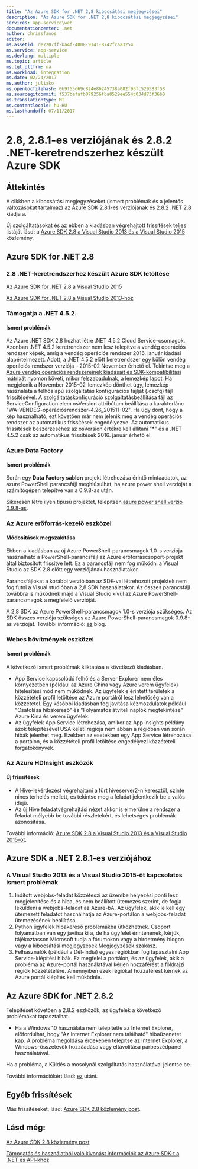 ```yaml
---
title: "Az Azure SDK for .NET 2,8 kibocsátási megjegyzései"
description: "Az Azure SDK for .NET 2,8 kibocsátási megjegyzései"
services: app-service\web
documentationcenter: .net
author: chrissfanos
editor: 
ms.assetid: de7207ff-ba4f-4008-9141-8742fcaa3254
ms.service: app-service
ms.devlang: multiple
ms.topic: article
ms.tgt_pltfrm: na
ms.workload: integration
ms.date: 02/24/2017
ms.author: juliako
ms.openlocfilehash: 0b9f55d69c824e86245738a082f95fc529583f58
ms.sourcegitcommit: f537befafb079256fba0529ee554c034d73f36b0
ms.translationtype: MT
ms.contentlocale: hu-HU
ms.lasthandoff: 07/11/2017
---
```

# <a name="azure-sdk-for-net-28-281-and-282"></a>2.8, 2.8.1-es verziójának és 2.8.2 .NET-keretrendszerhez készült Azure SDK
## <a name="overview"></a>Áttekintés
A cikkben a kibocsátási megjegyzéseket (ismert problémák és a jelentős változásokat tartalmaz) az Azure SDK 2.8.1-es verziójának és 2.8.2 .NET 2.8 kiadja a. 

Új szolgáltatásokat és az ebben a kiadásban végrehajtott frissítések teljes listáját lásd: a [Azure SDK 2.8 a Visual Studio 2013 és a Visual Studio 2015](https://azure.microsoft.com/blog/announcing-the-azure-sdk-2-8-for-net/) közlemény. 

## <a name="azure-sdk-for-net-28"></a>Azure SDK for .NET 2.8
### <a name="download-azure-sdk-for-net-28"></a>2.8 .NET-keretrendszerhez készült Azure SDK letöltése
[Az Azure SDK for .NET 2.8 a Visual Studio 2015](http://go.microsoft.com/fwlink/?LinkId=699285) 

[Az Azure SDK for .NET 2.8 a Visual Studio 2013-hoz](http://go.microsoft.com/fwlink/?LinkId=699287)

### <a name="net-452-support"></a>Támogatja a .NET 4.5.2.
#### <a name="known-issues"></a>Ismert problémák
Az Azure .NET SDK 2.8 hozhat létre .NET 4.5.2 Cloud Service-csomagok. Azonban .NET 4.5.2 keretrendszer nem lesz telepítve a vendég operációs rendszer képek, amíg a vendég operációs rendszer 2016. január kiadási alapértelmezett. Adott, a .NET 4.5.2 előtt keretrendszer egy külön vendég operációs rendszer verziója – 2015-02 November érhető el. Tekintse meg a [Azure vendég operációs rendszereinek kiadásait és SDK-kompatibilitási mátrixát](../cloud-services/cloud-services-guestos-update-matrix.md) nyomon követi, mikor felszabadulnak, a lemezkép lapot.  Ha megjelenik a November 2015-02-lemezkép dönthet úgy, lemezkép használata a felhőalapú szolgáltatás konfigurációs fájlját (.cscfg) fájl frissítésével. A szolgáltatáskonfiguráció szolgáltatásbeállítása fájl az ServiceConfiguration elem osVersion attribútum beállítása a karakterlánc "WA-VENDÉG-operációsrendszer-4.26_201511-02". Ha úgy dönt, hogy a kép használható, ezt követően már nem jelenik meg a vendég operációs rendszer az automatikus frissítések engedélyezve. Az automatikus frissítések beszerzéséhez az osVersion értékre kell állítani "*" és a .NET 4.5.2 csak az automatikus frissítések 2016. január érhető el.

### <a name="azure-data-factory"></a>Azure Data Factory
#### <a name="known-issues"></a>Ismert problémák
Során egy **Data Factory sablon** projekt létrehozása érintő mintaadatok, az azure PowerShell parancsfájl meghiúsulhat, ha azure power shell verzióját a számítógépen telepítve van a 0.9.8-as után.

Sikeresen létre ilyen típusú projektet, telepítsen [azure power shell verzió 0.9.8-as](https://github.com/Azure/azure-powershell/releases/download/v0.9.8-September2015/azure-powershell.0.9.8.msi).

### <a name="azure-resource-manager-tools"></a>Az Azure erőforrás-kezelő eszközei
#### <a name="breaking-changes"></a>Módosítások megszakítása
Ebben a kiadásban az új Azure PowerShell-parancsmagok 1.0-s verziója használható a PowerShell-parancsfájl az Azure erőforráscsoport-projekt által biztosított frissítve lett.  Ez a parancsfájl nem fog működni a Visual Studio az SDK 2.8 előtt egy verziójának használatakor.  

Parancsfájlokat a korábbi verzióiban az SDK-val létrehozott projektek nem fog futni a Visual studióban a 2,8 SDK használatakor.  Az összes parancsfájl továbbra is működnek majd a Visual Studio kívül az Azure PowerShell-parancsmagok a megfelelő verzióját.  

A 2,8 SDK az Azure PowerShell-parancsmagok 1.0-s verziója szükséges.  Az SDK összes verziója szükséges az Azure PowerShell-parancsmagok 0.9.8-as verzióját.  További információ: [ez](http://go.microsoft.com/fwlink/?LinkID=623011) blog.

### <a name="web-tools-extensions"></a>Webes bővítmények eszközei
#### <a name="known-issues"></a>Ismert problémák
A következő ismert problémák kiiktatása a következő kiadásban.

* App Service kapcsolódó felhő és a Server Explorer nem éles környezetben (például az Azure China vagy Azure verem ügyfelek) hitelesítési mód nem működnek. Az ügyfelek e érintett területek a közzétételi profil letöltése az Azure portálról lesz lehetőség van a közzététel. Egy későbbi kiadásban fog javítása kézmozdulatok például "Csatolása hibakereső" és "Folyamatos átviteli naplók megtekintése" Azure Kína és verem ügyfelek. 
* Az ügyfelek App Service létrehozása, amikor az App Insights példány azok telepítésével USA keleti régiója nem abban a régióban van során hibák jelenhet meg. Ezekben az esetekben egy App Service létrehozása a portálon, és a közzétételi profil letöltése engedélyezi közzétételi forgatókönyvek. 

### <a name="azure-hdinsight-tools"></a>Az Azure HDInsight eszközök
#### <a name="new-updates"></a>Új frissítések
* A Hive-lekérdezést végrehajtani a fürt hiveserver2-n keresztül, szinte nincs terhelés mellett, és tekintse meg a feladat jelentkezik be a valós idejű.
* Az új Hive feladatvégrehajtási nézet akkor is elmerülne a rendszer a feladat mélyebb be további részletekért, és lehetséges problémák azonosítása.

További információ: [Azure SDK 2.8 a Visual Studio 2013 és a Visual Studio 2015-öt](https://azure.microsoft.com/blog/announcing-the-azure-sdk-2-8-for-net/). 

## <a name="azure-sdk-for-net-281"></a>Azure SDK a .NET 2.8.1-es verziójához
### <a name="known-issues-for-visual-studio-2013-and-visual-studio-2015"></a>A Visual Studio 2013 és a Visual Studio 2015-öt kapcsolatos ismert problémák
1. Indított webjobs-feladat közzéteszi az üzembe helyezési ponti lesz megjelenítése és a hiba, és nem beállított ütemezés szerint, de fogja leküldeni a webjobs-feladat az Azure-bA. Az ügyfelek, akik le kell egy ütemezett feladatot használhatja az Azure-portálon a webjobs-feladat ütemezésének beállítása. 
2. Python ügyfelek hibakereső problémákba ütközhetnek. Csoport folyamatban van egy javítsa ki a, de ha ügyfelet érintenének, kérjük, tájékoztasson Microsoft tudja a fórumokon vagy a hirdetmény blogon vagy a kibocsátási megjegyzések Megjegyzések szakasz. 
3. Felhasználók (például a Dél-India) egyes régiókban fog tapasztalni App Service-kiépítési hibák. Ez megfelel a portálon, és az ügyfelek, akik a probléma az Azure-portál használatával kérjen hozzáférést a földrajzi régiók közzétételére. Amennyiben ezek régiókat hozzáférést kérnek az Azure portál kiépítés kell működnie. 

## <a name="azure-sdk-for-net-282"></a>Az Azure SDK for .NET 2.8.2
Telepítését követően a 2.8.2 eszközök, az ügyfelek a következő problémákat tapasztalhat.         

* Ha a Windows 10 használata nem telepítette az Internet Explorer, előfordulhat, hogy "Az Internet Explorer nem található" hibaüzenetet kap.
  A probléma megoldása érdekében telepítse az Internet Explorer, a Windows-összetevők hozzáadása vagy eltávolítása párbeszédpanel használatával.

Ha a probléma, a Küldés a mosolynál szolgáltatás használatával jelentse be.

További információkért lásd: [ez](https://azure.microsoft.com/blog/announcing-azure-sdk-2-8-2-for-net/) utáni.

## <a name="other-updates"></a>Egyéb frissítések
Más frissítéseket, lásd: [Azure SDK 2.8 közlemény post](https://azure.microsoft.com/blog/announcing-the-azure-sdk-2-8-for-net/).

## <a name="also-see"></a>Lásd még:
[Az Azure SDK 2.8 közlemény post](https://azure.microsoft.com/blog/announcing-the-azure-sdk-2-8-for-net/)

[Támogatás és használatból való kivonást információk az Azure SDK-t a .NET és API-khoz](https://msdn.microsoft.com/library/azure/dn479282.aspx)

